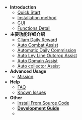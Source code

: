 <!-- docs/_sidebar.md -->

- **Introduction**
  - [Quick Start](jijiking)
  - [Installation method](install)
  - [GUI](gui)
  - [Functions Detail](functions_detail)
- **主要功能详细介绍**
  - [Cliam Daily Reward](claim_reward)
  - [Auto Combat Assist](combat_assi)
  - [Automatic Daily Commission](commission_assi)
  - [Auto Ley Line Outcrop Assist](ley_line_ourcrop)
  - [Auto Domain Assist](domain_assi)
  - [Auto collector Assist](collector_assi)
- **Advanced Usage**
  - [Mission](mission)
- **Help**
  - [FAQ](FAQ)
  - [Known Issues](known_issues)
- **Other**
  - [Install From Source Code](git_install)
  - [**Development Guide**](/en_US/dev/)
  - </br>
